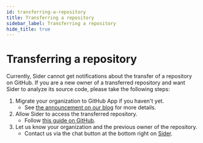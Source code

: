 ```yaml
---
id: transferring-a-repository
title: Transferring a repository
sidebar_label: Transferring a repository
hide_title: true
---
```


# Transferring a repository

Currently, Sider cannot get notifications about the transfer of a repository on GitHub.
If you are a new owner of a transferred repository and
want Sider to analyze its source code, please take the following steps:

1. Migrate your organization to GitHub App if you haven't yet.
    - See [the announcement on our blog](https://blog.sideci.com/you-can-now-install-sider-as-a-github-app-f52a073b54b7) for more details.
2. Allow Sider to access the transferred repository.
    - Follow [this guide on GitHub](https://help.github.com/en/articles/reviewing-your-organizations-installed-integrations).
3. Let us know your organization and the previous owner of the repository.
    - Contact us via the chat button at the bottom right on [Sider](https://sider.review).
